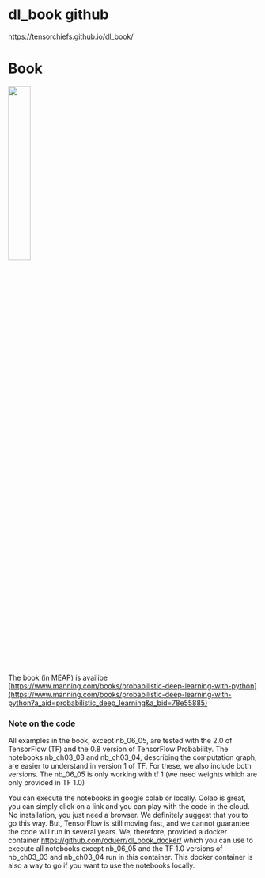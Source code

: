 # dl_book github
https://tensorchiefs.github.io/dl_book/

# Book
<a href="https://www.manning.com/books/probabilistic-deep-learning-with-python?a_aid=probabilistic_deep_learning&a_bid=78e55885">
<img src="https://images.manning.com/720/960/resize/book/f/433a556-0816-4a6d-aa1a-6c199f368b1a/Durr-PDLP-MEAP-HI.png" width="30%">
</a>

The book (in MEAP) is availibe [https://www.manning.com/books/probabilistic-deep-learning-with-python](https://www.manning.com/books/probabilistic-deep-learning-with-python?a_aid=probabilistic_deep_learning&a_bid=78e55885)


### Note on the code

All examples in the book, except nb_06_05, are tested with the 2.0 of TensorFlow (TF) and the 0.8 version of TensorFlow Probability. The notebooks nb_ch03_03 and nb_ch03_04, describing the computation graph, are easier to understand in version 1 of TF. For these, we also include both versions. The nb_06_05 is only working with tf 1 (we need weights which are only provided in TF 1.0)  

You can execute the notebooks in google colab or locally. Colab is great, you can simply click on a link and you can play with the code in the cloud. No installation, you just need a browser. We definitely suggest that you to go this way. But, TensorFlow is still moving fast, and we cannot guarantee the code will run in several years. We, therefore, provided a docker container https://github.com/oduerr/dl_book_docker/ which you can use to execute all notebooks except nb_06_05 and the TF 1.0 versions of nb_ch03_03 and nb_ch03_04 run in this container. This docker container is also a way to go if you want to use the notebooks locally.
